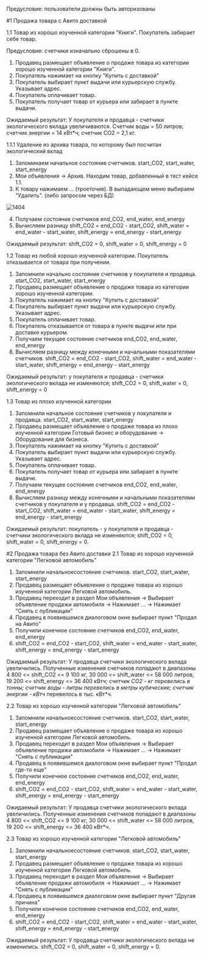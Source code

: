 Предусловие: пользователи должны быть авторизованы

#1 Продажа товара с Авито доставкой

1.1 Товар из хорошо изученной категории "Книги". Покупатель забирает себе товар. 

Предусловие: счетчики изначально сброшены в 0.
1) Продавец размещает объявление о продаже товара из категории хорошо изученной категории "Книги".
2) Покупатель нажимает на кнопку "Купить с доставкой"
3) Покупатель выбирает пункт выдачи или курьерскую службу. Указывает адрес.
4) Покупатель оплачивает товар.
5) Покупатель получает товар от курьера или забирает в пункте выдачи.

Ожидаемый результат: 
У покупателя и продавца - счетчики экологического вклада увеличиваются. 
Счетчик воды = 50 литров;
счетчик энергии =  14 кВт*ч;
счетчик CO2 =  2,1 кг.

1.1.1 Удаление из архива товара, по которому был посчитан экологический вклад
1) Запоминаем начальное состояние счетчиков. start_CO2, start_water, start_energy
2) Мои объявления -> Архив. Находим товар, добавленный в тест кейсе 1.1.
3) К товару нажимаем ... (троеточие). В выпадающем меню выбираем "Удалить". (либо запросом через БД)

![1404](https://github.com/Natalia-Semushina/avitoTestQA/assets/69298168/f9531459-25da-44f2-91c7-1d7c2744bf8d)

4) Получаем состояние счетчиков end_CO2, end_water, end_energy
5) Вычисляем разницу shift_СО2 = end_CO2 - start_CO2, shift_water = end_water - start_water, shift_energy = end_energy - start_energy

Ожидаемый результат: shift_СО2 = 0, shift_water = 0, shift_energy = 0


1.2 Товар из любой хорошо изученной категории. Покупатель отказывается от товара при получении.
1) Запомнили начально состояние счетчиков у покупателя и продавца. start_CO2, start_water, start_energy
2) Продавец размещает объявление о продаже товара из категории хорошо изученной категории.
3) Покупатель нажимает на кнопку "Купить с доставкой"
4) Покупатель выбирает пункт выдачи или курьерскую службу. Указывает адрес.
5) Покупатель оплачивает товар.
6) Покупатель отказывается от товара в пункте выдачи или при доставке курьером.
7) Получаем текущее состояние счетчиков end_CO2, end_water, end_energy
8) Вычисляем разницу между конечными и начальными показателями счетчиков. shift_СО2 = end_CO2 - start_CO2, shift_water = end_water - start_water, shift_energy = end_energy - start_energy

Ожидаемый результат: у покупателя и продавца - счетчики экологического вклада не изменяются;
shift_СО2 = 0, shift_water = 0, shift_energy = 0

   
1.3 Товар из плохо изученной категории
1)  Запомнили начальное состояние счетчиков у покупателя и продавца. start_CO2, start_water, start_energy
1) Продавец размещает объявление о продаже товара из плохо изученной категории Готовый бизнес и оборудование -> Оборудование для бизнеса.
2) Покупатель нажимает на кнопку "Купить с доставкой"
3) Покупатель выбирает пункт выдачи или курьерскую службу. Указывает адрес.
4) Покупатель оплачивает товар.
5) Покупатель получает товар от курьера или забирает в пункте выдачи.
6) Получаем текущее состояние счетчиков end_CO2, end_water, end_energy
7) Вычисляем разницу между конечными и начальными показателями счетчиков у покупателя и у продавца. shift_СО2 = end_CO2 - start_CO2, shift_water = end_water - start_water, shift_energy = end_energy - start_energy
   
Ожидаемый результат: покупатель - у покупателя и продавца - счетчики экологического вклада не изменяются;
shift_СО2 = 0, shift_water = 0, shift_energy = 0.

#2 Продажа товара без Авито доставки
2.1 Товар из хорошо изученной категории "Легковой автомобиль"
1) Запомнили начальноесостояние счетчиков. start_CO2, start_water, start_energy
2) Продавец размещает объявление о продаже товара из хорошо изученной категории Легковой автомобиль.
3) Продавец переходит в раздел Мои объявления -> Выбирает объявление продажи автомобиля -> Нажимает ... -> Нажимает "Снять с публикации"
4) Продавец в появившемся диалоговом окне выбирает пункт "Продал на Авито"
5) Получили конечное состояние счетчиков end_CO2, end_water, end_energy
6) shift_СО2 = end_CO2 - start_CO2, shift_water = end_water - start_water, shift_energy = end_energy - start_energy

Ожидаемый результат: У продавца счетчики экологического вклада увеличились. Полученные изменения счетчиков попадают в диапазоны 
4 800 <= shift_СО2 <= 9 100 кг,  30 000 <= shift_water <= 58 000 литров,  19 200 <= shift_energy <= 36 400 кВт*ч;
счетчик CO2 - кг перевелись в тонны;
счетчик воды - литры перевелись в метры кубические;
счетчик энергии - кВт*ч перевелось в тыс. кВт*ч.

2.2 Товар из хорошо изученной категории "Легковой автомобиль"
1) Запомнили начальноесостояние счетчиков. start_CO2, start_water, start_energy
2) Продавец размещает объявление о продаже товара из хорошо изученной категории Легковой автомобиль.
3) Продавец переходит в раздел Мои объявления -> Выбирает объявление продажи автомобиля -> Нажимает ... -> Нажимает "Снять с публикации"
4) Продавец в появившемся диалоговом окне выбирает пункт "Продал где-то еще"
5) Получили конечное состояние счетчиков end_CO2, end_water, end_energy
6) shift_СО2 = end_CO2 - start_CO2, shift_water = end_water - start_water, shift_energy = end_energy - start_energy

Ожидаемый результат: У продавца счетчики экологического вклада увеличились. Полученные изменения счетчиков попадают в диапазоны 
4 800 <= shift_СО2 <= 9 100 кг,  30 000 <= shift_water <= 58 000 литров,  19 200 <= shift_energy <= 36 400 кВт*ч.


2.3 Товар из хорошо изученной категории "Легковой автомобиль"
1) Запомнили начальноесостояние счетчиков. start_CO2, start_water, start_energy
2) Продавец размещает объявление о продаже товара из хорошо изученной категории Легковой автомобиль.
3) Продавец переходит в раздел Мои объявления -> Выбирает объявление продажи автомобиля -> Нажимает ... -> Нажимает "Снять с публикации"
4) Продавец в появившемся диалоговом окне выбирает пункт "Другая причина"
5) Получили конечное состояние счетчиков end_CO2, end_water, end_energy
6) shift_СО2 = end_CO2 - start_CO2, shift_water = end_water - start_water, shift_energy = end_energy - start_energy

Ожидаемый результат: У продавца счетчики экологического вклада не изменились. shift_СО2 = 0, shift_water = 0, shift_energy = 0.




